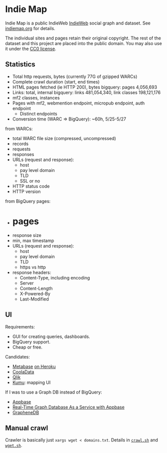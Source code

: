 Indie Map
===
Indie Map is a public IndieWeb [IndieWeb](https://indieweb.org/) social graph and dataset. See [indiemap.org](http://www.indiemap.org/) for details.

The individual sites and pages retain their original copyright. The rest of the dataset and this project are placed into the public domain. You may also use it under the [CC0 license](http://creativecommons.org/publicdomain/zero/1.0/).


Statistics
---
* Total http requests, bytes (currently 77G of gzipped WARCs)
* Complete crawl duration (start, end times)
* HTML pages fetched (ie HTTP 200), bytes
  bigquery: pages 4,056,693
* Links: total, internal
  bigquery: links 481,054,340, link classes 198,121,176
* mf2 classes, instances
* Pages with mf2, webmention endpoint, micropub endpoint, auth endpoint
  * Distinct endpoints
* Conversion time (WARC => BigQuery): ~60h, 5/25-5/27

from WARCs:
* total WARC file size (compressed, uncompressed)
* records
* requests
* responses
* URLs (request and response):
  * host
  * pay level domain
  * TLD
  * SSL or no
* HTTP status code
* HTTP version

from BigQuery pages:
* # pages
* response size
* min, max timestamp
* URLs (request and response):
  * host
  * pay level domain
  * TLD
  * https vs http
* response headers:
  * Content-Type, including encoding
  * Server
  * Content-Length
  * X-Powered-By
  * Last-Modified


UI
---
Requirements:
* GUI for creating queries, dashboards.
* BigQuery support.
* Cheap or free.

Candidates:
* [Metabase](http://www.metabase.com/) [on Heroku](http://www.metabase.com/start/heroku)
* [CoolaData](http://www.cooladata.com/)
* [Qlik](http://www.qlik.com)
* [Kumu](https://kumu.io): mapping UI

If I was to use a Graph DB instead of BigQuery:
* [Appbase](https://appbase.io/)
* [Real-Time Graph Database As a Service with Appbase](https://scotch.io/tutorials/real-time-graph-database-as-a-service-with-appbase)
* [GrapheneDB](https://www.graphenedb.com)


Manual crawl
---
Crawler is basically just `xargs wget < domains.txt`. Details in [`crawl.sh`](https://github.com/snarfed/indie-map/blob/master/crawl/crawl.sh) and [`wget.sh`](https://github.com/snarfed/indie-map/blob/master/crawl/wget.sh).
